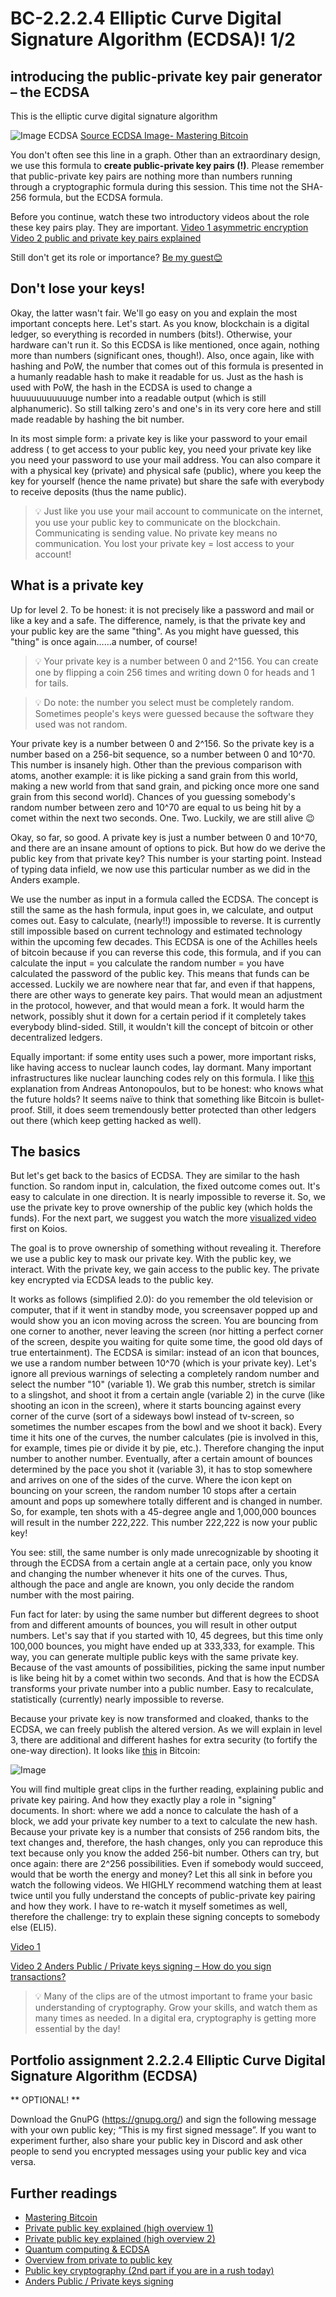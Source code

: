 
# BC-2.2.2.4 Elliptic Curve Digital Signature Algorithm (ECDSA)! 1/2

## introducing the public-private key pair generator – the ECDSA

This is the elliptic curve digital signature algorithm

![Image ECDSA]( https://raw.githubusercontent.com/koiosonline/literature-images/main/blockchain-level2/bc-2-2-2-4-the-crypto-flower-leaf-1-elliptic-curve-1-2-image1.png)
[Source ECDSA Image- Mastering Bitcoin](https://github.com/bitcoinbook/bitcoinbook)


You don't often see this line in a graph. Other than an extraordinary design, we use this formula to **create public-private key pairs (!)**. Please remember that public-private key pairs are nothing more than numbers running through a cryptographic formula during this session. This time not the SHA-256 formula, but the ECDSA formula.

Before you continue, watch these two introductory videos about the role these key pairs play. They are important.
 [Video 1 asymmetric encryption]( https://www.youtube.com/watch?v=AQDCe585Lnc)
[Video 2 public and private key pairs explained]( https://www.youtube.com/watch?v=67uW07QDHxE)

Still don't get its role or importance? [Be my guest😊]( https://www.youtube.com/results?search_query=public+private+key+encryption+explained)  

## Don't lose your keys!
Okay, the latter wasn't fair. We'll go easy on you and explain the most important concepts here. Let's start. As you know, blockchain is a digital ledger, so everything is recorded in numbers (bits!). Otherwise, your hardware can't run it. So this ECDSA is like mentioned, once again, nothing more than numbers (significant ones, though!). Also, once again, like with hashing and PoW, the number that comes out of this formula is presented in a humanly readable hash to make it readable for us. Just as the hash is used with PoW, the hash in the ECDSA is used to change a huuuuuuuuuuuge number into a readable output (which is still alphanumeric). So still talking zero's and one's in its very core here and still made readable by hashing the bit number.

In its most simple form: a private key is like your password to your email address ( to get access to your public key, you need your private key like you need your password to use your mail address. You can also compare it with a physical key (private) and physical safe (public), where you keep the key for yourself (hence the name private) but share the safe with everybody to receive deposits (thus the name public).

>💡 Just like you use your mail account to communicate on the internet, you use your public key to communicate on the blockchain. Communicating is sending value. No private key means no communication. You lost your private key = lost access to your account!
## What is a private key
Up for level 2. To be honest: it is not precisely like a password and mail or like a key and a safe. The difference, namely, is that the private key and your public key are the same "thing". As you might have guessed, this "thing" is once again……a number, of course!

>💡 Your private key is a number between 0 and 2^156. You can create one by flipping a coin 256 times and writing down 0 for heads and 1 for tails.

>💡 Do note: the number you select must be completely random. Sometimes people's keys were guessed because the software they used was not random.

Your private key is a number between 0 and 2^156. So the private key is a number based on a 256-bit sequence, so a number between 0 and 10^70. This number is insanely high. Other than the previous comparison with atoms, another example: it is like picking a sand grain from this world, making a new world from that sand grain, and picking once more one sand grain from this second world). Chances of you guessing somebody's random number between zero and 10^70 are equal to us being hit by a comet within the next two seconds. One. Two. Luckily, we are still alive 😉

Okay, so far, so good. A private key is just a number between 0 and 10^70, and there are an insane amount of options to pick. But how do we derive the public key from that private key? This number is your starting point. Instead of typing data infield, we now use this particular number as we did in the Anders example.  

We use the number as input in a formula called the ECDSA. The concept is still the same as the hash formula, input goes in, we calculate, and output comes out. Easy to calculate, (nearly!!) impossible to reverse. It is currently still impossible based on current technology and estimated technology within the upcoming few decades. This ECDSA is one of the Achilles heels of bitcoin because if you can reverse this code, this formula, and if you can calculate the input = you calculate the random number = you have calculated the password of the public key. This means that funds can be accessed. Luckily we are nowhere near that far, and even if that happens, there are other ways to generate key pairs. That would mean an adjustment in the protocol, however, and that would mean a fork. It would harm the network, possibly shut it down for a certain period if it completely takes everybody blind-sided. Still, it wouldn't kill the concept of bitcoin or other decentralized ledgers.

Equally important: if some entity uses such a power, more important risks, like having access to nuclear launch codes, lay dormant. Many important infrastructures like nuclear launching codes rely on this formula. I like [this](https://www.youtube.com/watch?v=wlzJyp3Qm7s&vl=en ) explanation from Andreas Antonopoulos, but to be honest: who knows what the future holds? It seems naïve to think that something like Bitcoin is bullet-proof. Still, it does seem tremendously better protected than other ledgers out there (which keep getting hacked as well).

## The basics
 
But let's get back to the basics of ECDSA. They are similar to the hash function. So random input in, calculation, the fixed outcome comes out. It's easy to calculate in one direction. It is nearly impossible to reverse it. So, we use the private key to prove ownership of the public key (which holds the funds).
For the next part, we suggest you watch the more [visualized video]( https://www.youtube.com/watch?v=z7AiQ1HQqVE&t=163s ) first on Koios.

The goal is to prove ownership of something without revealing it. Therefore we use a public key to mask our private key. With the public key, we interact. With the private key, we gain access to the public key. The private key encrypted via ECDSA leads to the public key.

It works as follows (simplified 2.0): do you remember the old television or computer, that if it went in standby mode, you screensaver popped up and would show you an icon moving across the screen. You are bouncing from one corner to another, never leaving the screen (nor hitting a perfect corner of the screen, despite you waiting for quite some time, the good old days of true entertainment). The ECDSA is similar: instead of an icon that bounces, we use a random number between 10^70 (which is your private key). Let's ignore all previous warnings of selecting a completely random number and select the number "10" (variable 1). We grab this number, stretch is similar to a slingshot, and shoot it from a certain angle (variable 2) in the curve (like shooting an icon in the screen), where it starts bouncing against every corner of the curve (sort of a sideways bowl instead of tv-screen, so sometimes the number escapes from the bowl and we shoot it back). Every time it hits one of the curves, the number calculates (pie is involved in this, for example, times pie or divide it by pie, etc.). Therefore changing the input number to another number. Eventually, after a certain amount of bounces determined by the pace you shot it (variable 3), it has to stop somewhere and arrives on one of the sides of the curve. Where the icon kept on bouncing on your screen, the random number 10 stops after a certain amount and pops up somewhere totally different and is changed in number. So, for example, ten shots with a 45-degree angle and 1,000,000 bounces will result in the number 222,222. This number 222,222 is now your public key!

You see: still, the same number is only made unrecognizable by shooting it through the ECDSA from a certain angle at a certain pace, only you know and changing the number whenever it hits one of the curves. Thus, although the pace and angle are known, you only decide the random number with the most pairing.

Fun fact for later: by using the same number but different degrees to shoot from and different amounts of bounces, you will result in other output numbers. Let's say that if you started with 10, 45 degrees, but this time only 100,000 bounces, you might have ended up at 333,333, for example. This way, you can generate multiple public keys with the same private key. Because of the vast amounts of possibilities, picking the same input number is like being hit by a comet within two seconds. And that is how the ECDSA transforms your private number into a public number. Easy to recalculate, statistically (currently) nearly impossible to reverse.

Because your private key is now transformed and cloaked, thanks to the ECDSA, we can freely publish the altered version. As we will explain in level 3, there are additional and different hashes for extra security (to fortify the one-way direction). It looks like [this](https://www.bitcoinnotbombs.com/wp-content/uploads/2014/01/address.png) in Bitcoin:

![Image]( https://www.bitcoinnotbombs.com/wp-content/uploads/2014/01/address.png)


You will find multiple great clips in the further reading, explaining public and private key pairing. And how they exactly play a role in "signing" documents. In short: where we add a nonce to calculate the hash of a block, we add your private key number to a text to calculate the new hash. Because your private key is a number that consists of 256 random bits, the text changes and, therefore, the hash changes, only you can reproduce this text because only you know the added 256-bit number. Others can try, but once again: there are 2^256 possibilities. Even if somebody would succeed, would that be worth the energy and money? Let this all sink in before you watch the following videos. We HIGHLY recommend watching them at least twice until you fully understand the concepts of public-private key pairing and how they work. I have to re-watch it myself sometimes as well, therefore the challenge: try to explain these signing concepts to somebody else (ELI5).

[Video 1 ](https://www.youtube.com/watch?v=YEBfamv-_do&feature=emb_logo)

[Video 2 Anders Public / Private keys signing – How do you sign transactions?](https://www.youtube.com/watch?v=xIDL_akeras)


>💡 Many of the clips are of the utmost important to frame your basic understanding of cryptography. Grow your skills, and watch them as many times as needed. In a digital era, cryptography is getting more essential by the day!


## Portfolio assignment 2.2.2.4 Elliptic Curve Digital Signature Algorithm (ECDSA)

** OPTIONAL! ** 

Download the GnuPG (https://gnupg.org/) and sign the following message with your own public key; “This is my first signed message”. If you want to experiment further, also share your public key in Discord and ask other people to send you encrypted messages using your public key and vica versa.


## Further readings

* [Mastering Bitcoin](https://github.com/bitcoinbook/bitcoinbook )
* [Private public key explained (high overview 1) ](https://www.youtube.com/watch?v=AQDCe585Lnc)
* [Private public key explained (high overview 2) ](https://www.youtube.com/watch?v=67uW07QDHxE )
* [Quantum computing & ECDSA](https://www.youtube.com/watch?v=wlzJyp3Qm7s&vl=en)
* [Overview from private to public key](https://www.bitcoinnotbombs.com/wp-content/uploads/2014/01/address.png)
* [Public key cryptography (2nd part if you are in a rush today) ](https://www.youtube.com/watch?v=YEBfamv-_do&feature=emb_logo )
* [Anders Public / Private keys signing](https://www.youtube.com/watch?v=xIDL_akeras )





